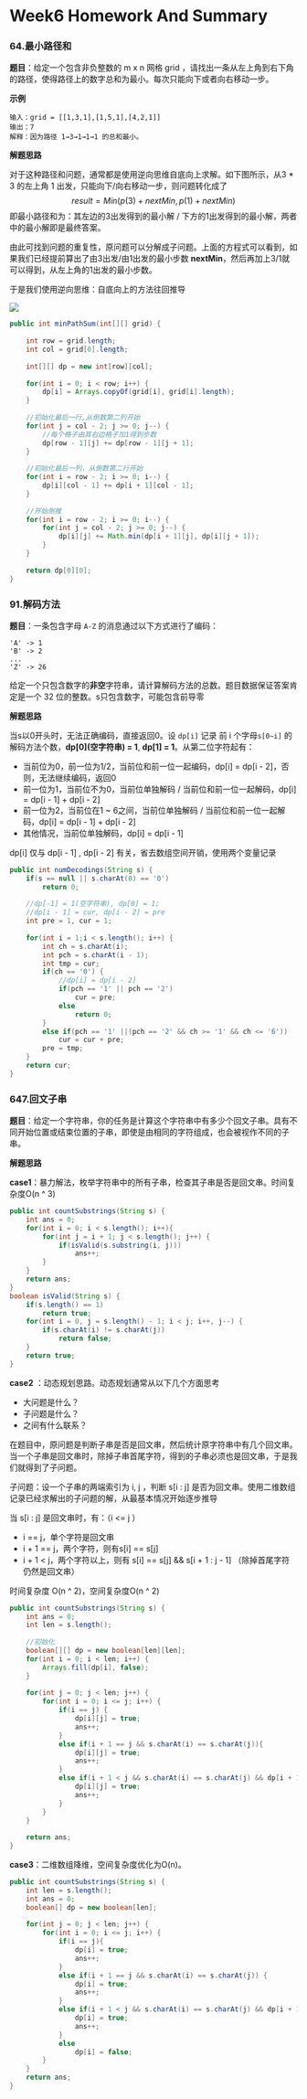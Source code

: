 # Week6 Homework And Summary

### 64.最小路径和

**题目**：给定一个包含非负整数的 m x n 网格 grid ，请找出一条从左上角到右下角的路径，使得路径上的数字总和为最小。每次只能向下或者向右移动一步。

**示例**

```
输入：grid = [[1,3,1],[1,5,1],[4,2,1]]
输出：7
解释：因为路径 1→3→1→1→1 的总和最小。
```

**解题思路**

对于这种路径和问题，通常都是使用逆向思维自底向上求解。如下图所示，从3 * 3 的左上角 1 出发，只能向下/向右移动一步，则问题转化成了 
$$
result = Min(p(3) + nextMin, p(1) + nextMin)
$$
即最小路径和为：其左边的3出发得到的最小解 / 下方的1出发得到的最小解，两者中的最小解即是最终答案。

由此可找到问题的重复性，原问题可以分解成子问题。上面的方程式可以看到，如果我们已经提前算出了由3出发/由1出发的最小步数 **nextMin**，然后再加上3/1就可以得到，从左上角的1出发的最小步数。

于是我们使用逆向思维：自底向上的方法往回推导

![](../image/minpath.jpg)

```java
public int minPathSum(int[][] grid) {
	
    int row = grid.length;
    int col = grid[0].length;
    
    int[][] dp = new int[row][col];
    
    for(int i = 0; i < row; i++) {
        dp[i] = Arrays.copyOf(grid[i], grid[i].length);
    }
    
    //初始化最后一行,从倒数第二列开始
    for(int j = col - 2; j >= 0; j--) {
        //每个格子由其右边格子加1得到步数
        dp[row - 1][j] += dp[row - 1][j + 1];
    }
    
    //初始化最后一列，从倒数第二行开始
    for(int i = row - 2; i >= 0; i--) {
        dp[i][col - 1] += dp[i + 1][col - 1];
    }
    
    //开始倒推
    for(int i = row - 2; i >= 0; i--) {
        for(int j = col - 2; j >= 0; j--) {
            dp[i][j] += Math.min(dp[i + 1][j], dp[i][j + 1]);
        }
    }
    
    return dp[0][0];
}
```

### 91.解码方法

**题目**：一条包含字母 `A-Z` 的消息通过以下方式进行了编码：

```
'A' -> 1
'B' -> 2
...
'Z' -> 26
```

给定一个只包含数字的**非空**字符串，请计算解码方法的总数。题目数据保证答案肯定是一个 32 位的整数。s只包含数字，可能包含前导零

**解题思路**

当s以0开头时，无法正确编码，直接返回0。设 `dp[i]` 记录 前 i 个字母`s[0~i]` 的解码方法个数，**dp[0]\(空字符串) = 1**, **dp[1] = 1**。从第二位字符起有：

+ 当前位为0，前一位为1/2，当前位和前一位一起编码，dp[i] = dp[i - 2]，否则，无法继续编码，返回0
+ 前一位为1，当前位不为0，当前位单独解码 / 当前位和前一位一起解码，dp[i] = dp[i - 1] + dp[i - 2]
+ 前一位为2，当前位在1 ~ 6之间，当前位单独解码 / 当前位和前一位一起解码，dp[i] = dp[i - 1] + dp[i - 2]
+ 其他情况，当前位单独解码，dp[i] = dp[i - 1]

dp[i] 仅与 dp[i - 1] , dp[i - 2] 有关，省去数组空间开销，使用两个变量记录

```java
public int numDecodings(String s) {
    if(s == null || s.charAt(0) == '0')
        return 0;
    
    //dp[-1] = 1(空字符串), dp[0] = 1;
    //dp[i - 1] = cur, dp[i - 2] = pre
    int pre = 1, cur = 1;
    
    for(int i = 1;i < s.length(); i++) {
        int ch = s.charAt(i);
        int pch = s.charAt(i - 1);
        int tmp = cur;
        if(ch == '0') {
            //dp[i] = dp[i - 2]
            if(pch == '1' || pch == '2')
                cur = pre;
            else 
                return 0;           
        }
        else if(pch == '1' ||(pch == '2' && ch >= '1' && ch <= '6'))
            cur = cur + pre;
        pre = tmp;
    }
    return cur;
}
```

### 647.回文子串

**题目**：给定一个字符串，你的任务是计算这个字符串中有多少个回文子串。具有不同开始位置或结束位置的子串，即使是由相同的字符组成，也会被视作不同的子串。

**解题思路**

**case1**：暴力解法，枚举字符串中的所有子串，检查其子串是否是回文串。时间复杂度O(n ^ 3)

```java
public int countSubstrings(String s) {
	int ans = 0;
    for(int i = 0; i < s.length(); i++){
        for(int j = i + 1; j < s.length(); j++) {
            if(isValid(s.substring(i, j)))
                ans++;
        }
    }
    return ans;
}
boolean isValid(String s) {
    if(s.length() == 1)
        return true;
    for(int i = 0, j = s.length() - 1; i < j; i++, j--) {
        if(s.charAt(i) != s.charAt(j))
            return false;
    }
    return true;
}
```

**case2** ：动态规划思路。动态规划通常从以下几个方面思考

+ 大问题是什么？
+ 子问题是什么？
+ 之间有什么联系？

在题目中，原问题是判断子串是否是回文串，然后统计原字符串中有几个回文串。当一个子串是回文串时，除掉子串首尾字符，得到的子串必须也是回文串，于是我们就得到了子问题。

子问题：设一个子串的两端索引为 i, j ，判断 s[i : j] 是否为回文串。使用二维数组记录已经求解出的子问题的解，从最基本情况开始逐步推导

当 s[i : j] 是回文串时，有：（i <= j ）

+ i == j，单个字符是回文串
+ i + 1 == j，两个字符，则有s[i] == s[j]
+ i + 1 < j，两个字符以上，则有 s[i] == s[j] && s[i + 1 : j - 1] （除掉首尾字符仍然是回文串）

时间复杂度 O(n ^ 2)，空间复杂度O(n ^ 2)

```java
public int countSubstrings(String s) {
    int ans = 0;
    int len = s.length();
    
    //初始化
    boolean[][] dp = new boolean[len][len];
    for(int i = 0; i < len; i++) {
        Arrays.fill(dp[i], false);
    }
    
    for(int j = 0; j < len; j++) {
        for(int i = 0; i <= j; i++) {
            if(i == j) {
                dp[i][j] = true;
                ans++;
            }
            else if(i + 1 == j && s.charAt(i) == s.charAt(j)){
                dp[i][j] = true;
                ans++;
            }
            else if(i + 1 < j && s.charAt(i) == s.charAt(j) && dp[i + 1][j - 1]){
                dp[i][j] = true;
                ans++;
            }
        }
    }
    
    return ans;
}
```

**case3**：二维数组降维，空间复杂度优化为O(n)。

```java
public int countSubstrings(String s) {
    int len = s.length();
    int ans = 0;
    boolean[] dp = new boolean[len];
    
    for(int j = 0; j < len; j++) {
        for(int i = 0; i <= j; i++) {
            if(i == j){
                dp[i] = true;
                ans++;
            }
            else if(i + 1 == j && s.charAt(i) == s.charAt(j)) {
                dp[i] = true;
                ans++;
            }
            else if(i + 1 < j && s.charAt(i) == s.charAt(j) && dp[i + 1]) {
                dp[i] = true;
                ans++;
            }
            else
                dp[i] = false;
        }
    }
    return ans;
}
```

